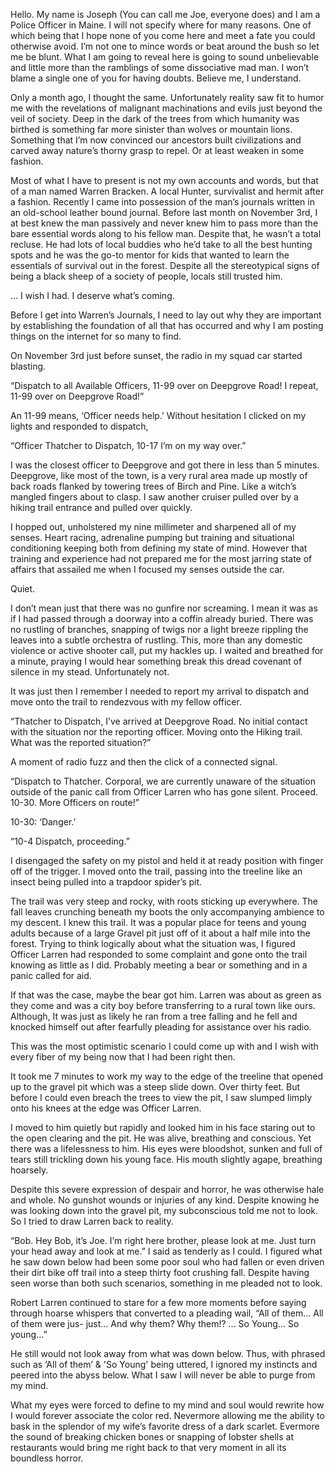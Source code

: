 Hello. My name is Joseph (You can call me Joe, everyone does) and I am a Police Officer in Maine. I will not specify where for many reasons. One of which being that I hope none of you come here and meet a fate you could otherwise avoid. I’m not one to mince words or beat around the bush so let me be blunt. What I am going to reveal here is going to sound unbelievable and little more than the ramblings of some dissociative mad man. I won’t blame a single one of you for having doubts. Believe me, I understand.

Only a month ago, I thought the same. Unfortunately reality saw fit to humor me with the revelations of malignant machinations and evils just beyond the veil of society. Deep in the dark of the trees from which humanity was birthed is something far more sinister than wolves or mountain lions. Something that I’m now convinced our ancestors built civilizations and carved away nature’s thorny grasp to repel. Or at least weaken in some fashion.

Most of what I have to present is not my own accounts and words, but that of a man named Warren Bracken. A local Hunter, survivalist and hermit after a fashion. Recently I came into possession of the man’s journals written in an old-school leather bound journal. Before last month on November 3rd, I at best knew the man passively and never knew him to pass more than the bare essential words along to his fellow man. Despite that, he wasn’t a total recluse. He had lots of local buddies who he’d take to all the best hunting spots and he was the go-to mentor for kids that wanted to learn the essentials of survival out in the forest. Despite all the stereotypical signs of being a black sheep of a society of people, locals still trusted him.

… I wish I had. I deserve what’s coming.

Before I get into Warren’s Journals, I need to lay out why they are important by establishing the foundation of all that has occurred and why I am posting things on the internet for so many to find.

On November 3rd just before sunset, the radio in my squad car started blasting.

“Dispatch to all Available Officers, 11-99 over on Deepgrove Road! I repeat, 11-99 over on Deepgrove Road!”

An 11-99 means, ‘Officer needs help.’ Without hesitation I clicked on my lights and responded to dispatch,

“Officer Thatcher to Dispatch, 10-17 I’m on my way over.”

I was the closest officer to Deepgrove and got there in less than 5 minutes. Deepgrove, like most of the town, is a very rural area made up mostly of back roads flanked by towering trees of Birch and Pine. Like a witch’s mangled fingers about to clasp. I saw another cruiser pulled over by a hiking trail entrance and pulled over quickly.

I hopped out, unholstered my nine millimeter and sharpened all of my senses. Heart racing, adrenaline pumping but training and situational conditioning keeping both from defining my state of mind. However that training and experience had not prepared me for the most jarring state of affairs that assailed me when I focused my senses outside the car.

Quiet.

I don’t mean just that there was no gunfire nor screaming. I mean it was as if I had passed through a doorway into a coffin already buried. There was no rustling of branches, snapping of twigs nor a light breeze rippling the leaves into a subtle orchestra of rustling. This, more than any domestic violence or active shooter call, put my hackles up. I waited and breathed for a minute, praying I would hear something break this dread covenant of silence in my stead. Unfortunately not.

It was just then I remember I needed to report my arrival to dispatch and move onto the trail to rendezvous with my fellow officer.

“Thatcher to Dispatch, I’ve arrived at Deepgrove Road. No initial contact with the situation nor the reporting officer. Moving onto the Hiking trail. What was the reported situation?”

A moment of radio fuzz and then the click of a connected signal.

“Dispatch to Thatcher. Corporal, we are currently unaware of the situation outside of the panic call from Officer Larren who has gone silent. Proceed. 10-30. More Officers on route!”

10-30: ‘Danger.’

“10-4 Dispatch, proceeding.”

I disengaged the safety on my pistol and held it at ready position with finger off of the trigger. I moved onto the trail, passing into the treeline like an insect being pulled into a trapdoor spider’s pit.

The trail was very steep and rocky, with roots sticking up everywhere. The fall leaves crunching beneath my boots the only accompanying ambience to my descent. I knew this trail. It was a popular place for teens and young adults because of a large Gravel pit just off of it about a half mile into the forest. Trying to think logically about what the situation was, I figured Officer Larren had responded to some complaint and gone onto the trail knowing as little as I did. Probably meeting a bear or something and in a panic called for aid.

If that was the case, maybe the bear got him. Larren was about as green as they come and was a city boy before transferring to a rural town like ours. Although, It was just as likely he ran from a tree falling and he fell and knocked himself out after fearfully pleading for assistance over his radio.

This was the most optimistic scenario I could come up with and I wish with every fiber of my being now that I had been right then.

It took me 7 minutes to work my way to the edge of the treeline that opened up to the gravel pit which was a steep slide down. Over thirty feet. But before I could even breach the trees to view the pit, I saw slumped limply onto his knees at the edge was Officer Larren.

I moved to him quietly but rapidly and looked him in his face staring out to the open clearing and the pit. He was alive, breathing and conscious. Yet there was a lifelessness to him. His eyes were bloodshot, sunken and full of tears still trickling down his young face. His mouth slightly agape, breathing hoarsely.

Despite this severe expression of despair and horror, he was otherwise hale and whole. No gunshot wounds or injuries of any kind. Despite knowing he was looking down into the gravel pit, my subconscious told me not to look. So I tried to draw Larren back to reality.

“Bob. Hey Bob, it’s Joe. I’m right here brother, please look at me. Just turn your head away and look at me.” I said as tenderly as I could. I figured what he saw down below had been some poor soul who had fallen or even driven their dirt bike off trail into a steep thirty foot crushing fall. Despite having seen worse than both such scenarios, something in me pleaded not to look.

Robert Larren continued to stare for a few more moments before saying through hoarse whispers that converted to a pleading wail, “All of them… All of them were jus- just… And why them? Why them!? ... So Young... So young...”

He still would not look away from what was down below. Thus, with phrased such as ‘All of them’ & 'So Young' being uttered, I ignored my instincts and peered into the abyss below. What I saw I will never be able to purge from my mind.

What my eyes were forced to define to my mind and soul would rewrite how I would forever associate the color red. Nevermore allowing me the ability to bask in the splendor of my wife’s favorite dress of a dark scarlet. Evermore the sound of breaking chicken bones or snapping of lobster shells at restaurants would bring me right back to that very moment in all its boundless horror.

